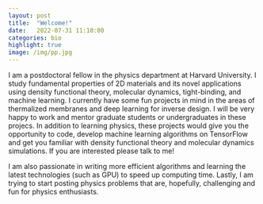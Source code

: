 ```yaml
---
layout: post
title:  "Welcome!"
date:   2022-07-31 11:10:00
categories: bio
highlight: true
image: /img/pp.jpg
---
```


I am a postdoctoral fellow in the physics department at Harvard University. I study fundamental properties of 2D materials and its novel applications using density functional theory, molecular dynamics, tight-binding, and machine learning. I currently have some fun projects in mind in the areas of thermalized membranes and deep learning for inverse design. I will be very happy to work and mentor graduate students or undergraduates in these projecs. In addition to learning physics, these projects would give you the opportunity to code, develop machine learning algorithms on TensorFlow and get you familiar with density functional theory and molecular dynamics simulations. If you are interested please talk to me! 

<!--Based on numerical simulations, I have developed effective models that are scalable, accurate, yet simple and require much less computing time. In addition, I work on developing deep learning methods for inverse design in stretchable eletronic materials. Recent and past projects can be found in this webpage.-->

I am also passionate in writing more efficient algorithms and learning the latest technologies (such as GPU) to speed up computing time.
Lastly, I am trying to start posting physics problems that are, hopefully, challenging and fun for physics enthusiasts. 
